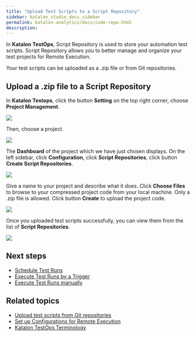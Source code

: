 ```yaml
---
title: "Upload Test Scripts to a Script Repository" 
sidebar: katalon_studio_docs_sidebar
permalink: katalon-analytics/docs/code-repo.html 
description: 
---
```

In **Katalon TestOps**, Script Repository is used to store your automation test scripts. Script Repository allows you to better manage and organize your test projects for Remote Execution.

Your test scripts can be uploaded as a .zip file or from Git repositories.

## Upload a .zip file to a Script Repository

 In **Katalon Testops**, click the button **Setting** on the top right corner, choose **Project Management**.

 ![](https://github.com/katalon-studio/docs-images/raw/master/katalon-analytics/docs/code-repo/kt2_project_management.png)

 Then, choose a project.

![](https://github.com/katalon-studio/docs-images/raw/master/katalon-analytics/docs/code-repo/kt2_choose_project.png)

The **Dashboard** of the project which we have just chosen displays. On the left sidebar, click **Configuration**, click **Script Repositories**, click button **Create Script Repositories**.

![](https://github.com/katalon-studio/docs-images/raw/master/katalon-analytics/docs/code-repo/kt2_create_script_repo.png)

Give a name to your project and describe what it does. Click **Choose Files** to browse to your compressed project code from your local machine. Only a .zip file is allowed. Click button **Create** to upload the project code.

![](https://github.com/katalon-studio/docs-images/raw/master/katalon-analytics/docs/code-repo/kt2_choose_file_upload.png)

Once you uploaded test scripts successfully, you can view them from the list of **Script Repositories**.

![](https://github.com/katalon-studio/docs-images/raw/master/katalon-analytics/docs/code-repo/kt2_script_repository.png)

## Next steps

- [Schedule Test Runs](/katalon-analytics/docs/create-plan.html)
- [Execute Test Runs by a Trigger](/katalon-analytics/docs/kt-scheduler.html)
- [Execute Test Runs manually](/katalon-analytics/docs/execute-test-run.html)

## Related topics

- [Upload test scripts from Git repositories](https://docs.katalon.com/katalon-analytics/docs/git-test-project.html)
- [Set up Configurations for Remote Execution](/katalon-analytics/docs/test-run-config.html)
- [Katalon TestOps Terminology](https://docs.katalon.com/katalon-analytics/docs/testops-terminology.html)

